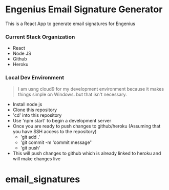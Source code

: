 # Engenius Email Signature Generator
This is a React App to generate email signatures for Engenius

### Current Stack Organization
 - React
 - Node JS
 - Github
 - Heroku
 
 ### Local Dev Environment
 
 > I am usng cloud9 for my development environment because it makes things simple on Windows.
 > but that isn't necessary.
  - Install node js
  - Clone this repository
  - 'cd' into this repository
  - Use 'npm start' to begin a development server
  - Once you are ready to push changes to github/heroku (Assuming that you have SSH access to the repository)
    - 'git add .'
    - 'git commit -m 'commit message''
    - 'git push'
  - This will push changes to github which is already linked to heroku and will make changes live
  
# email_signatures
